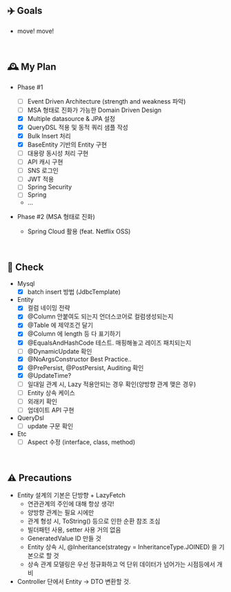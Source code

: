 ## ✈️ Goals

- move! move!

<br>

## 🕰 My Plan

- Phase #1
    - [ ] Event Driven Architecture (strength and weakness 파악)
    - [ ] MSA 형태로 진화가 가능한 Domain Driven Design
    - [x] Multiple datasource & JPA 설정
    - [x] QueryDSL 적용 및 동적 쿼리 샘플 작성
    - [x] Bulk Insert 처리
    - [x] BaseEntity 기반의 Entity 구현
    - [ ] 대용량 동시성 처리 구현
    - [ ] API 캐시 구현
    - [ ] SNS 로그인
    - [ ] JWT 적용
    - [ ] Spring Security
    - [ ] Spring
    - ...

- Phase #2 (MSA 형태로 진화)
    - Spring Cloud 활용 (feat. Netflix OSS)

<br>

## 📍 Check

- Mysql
    - [x] batch insert 방법 (JdbcTemplate)
- Entity
    - [x] 컬럼 네이밍 전략
    - [x] @Column 안붙여도 되는지 언더스코어로 컬럼생성되는지
    - [x] @Table 에 제약조건 달기
    - [x] @Column 에 length 등 다 표기하기
    - [x] @EqualsAndHashCode 테스트. 매핑해놓고 레이즈 패치되는지
    - [ ] @DynamicUpdate 확인
    - [x] @NoArgsConstructor Best Practice..
    - [X] @PrePersist, @PostPersist, Auditing 확인
    - [x] @UpdateTime?
    - [ ] 일대일 관계 시, Lazy 적용안되는 경우 확인(양방향 관계 맺은 경우)
    - [ ] Entity 상속 케이스
    - [ ] 외래키 확인
    - [ ] 업데이트 API 구현
- QueryDsl
    - [ ] update 구문 확인
- Etc
    - [ ] Aspect 수정 (interface, class, method)

<br>

## ⚠️ Precautions

- Entity 설계의 기본은 단방향 + LazyFetch
    - 연관관계의 주인에 대해 항상 생각!
    - 양방향 관계는 필요 시에만
    - 관계 형성 시, ToString() 등으로 인한 순환 참조 조심
    - 빌더패턴 사용, setter 사용 거의 없음
    - GeneratedValue ID 만들 것
    - Entity 상속 시, @Inheritance(strategy = InheritanceType.JOINED) 을 기본으로 할 것
    - 상속 관계 모델링은 우선 정규화하고 억 단위 데이터가 넘어가는 시점등에서 개비
- Controller 단에서 Entity -> DTO 변환할 것.
